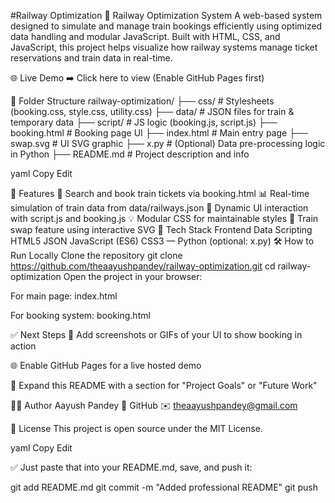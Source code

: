#Railway Optimization
🚆 Railway Optimization System
A web-based system designed to simulate and manage train bookings efficiently using optimized data handling and modular JavaScript. Built with HTML, CSS, and JavaScript, this project helps visualize how railway systems manage ticket reservations and train data in real-time.

🌐 Live Demo
➡️ Click here to view (Enable GitHub Pages first)

📂 Folder Structure
railway-optimization/ ├── css/ # Stylesheets (booking.css, style.css, utility.css) ├── data/ # JSON files for train & temporary data ├── script/ # JS logic (booking.js, script.js) ├── booking.html # Booking page UI ├── index.html # Main entry page ├── swap.svg # UI SVG graphic ├── x.py # (Optional) Data pre-processing logic in Python ├── README.md # Project description and info

yaml Copy Edit

🧠 Features
🚉 Search and book train tickets via booking.html
📊 Real-time simulation of train data from data/railways.json
🧾 Dynamic UI interaction with script.js and booking.js
💡 Modular CSS for maintainable styles
🔁 Train swap feature using interactive SVG
🧰 Tech Stack
Frontend	Data	Scripting
HTML5	JSON	JavaScript (ES6)
CSS3	—	Python (optional: x.py)
🛠️ How to Run Locally
Clone the repository
git clone https://github.com/theaayushpandey/railway-optimization.git
cd railway-optimization
Open the project in your browser:

For main page: index.html

For booking system: booking.html

✅ Next Steps 📸 Add screenshots or GIFs of your UI to show booking in action

🌐 Enable GitHub Pages for a live hosted demo

📝 Expand this README with a section for "Project Goals" or "Future Work"

👨‍💻 Author Aayush Pandey 🔗 GitHub ✉️ theaayushpandey@gmail.com

📃 License This project is open source under the MIT License.

yaml Copy Edit

✅ Just paste that into your README.md, save, and push it:

git add README.md
git commit -m "Added professional README"
git push

